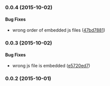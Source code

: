 <a name="0.0.4"></a>
### 0.0.4 (2015-10-02)


#### Bug Fixes

* wrong order of embedded js files ([47bd7881](http://github.com/grappendorf/grapp-websocket-rails/commit/47bd7881712402a003d8dbd8e1918505c7339f79))


<a name="0.0.3"></a>
### 0.0.3 (2015-10-02)


#### Bug Fixes

* wrong js file is embedded ([e5720ed7](http://github.com/grappendorf/grapp-websocket-rails/commit/e5720ed7acc206fff4c53dbf632144bdf9b80fb7))


<a name="0.0.2"></a>
### 0.0.2 (2015-10-01)




